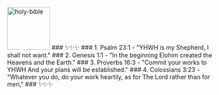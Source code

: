 <img width="100" height="100" src="https://img.icons8.com/carbon-copy/100/holy-bible.png" alt="holy-bible"/>
### ✨✨✨
### 1. Psalm 23:1 - "YHWH is my Shepherd, I shall not want."
### 2. Genesis 1:1 - "In the beginning Elohim created the Heavens and the Earth."
### 3. Proverbs 16:3 - "Commit your works to YHWH And your plans will be established."
### 4. Colossians 3:23 - "Whatever you do, do your work heartily, as for The Lord rather than for men,"
### ✨✨✨
